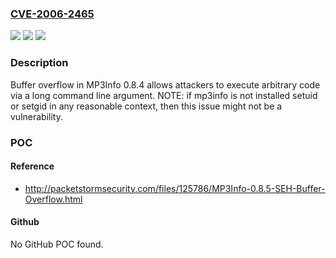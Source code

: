 ### [CVE-2006-2465](https://cve.mitre.org/cgi-bin/cvename.cgi?name=CVE-2006-2465)
![](https://img.shields.io/static/v1?label=Product&message=n%2Fa&color=blue)
![](https://img.shields.io/static/v1?label=Version&message=n%2Fa&color=blue)
![](https://img.shields.io/static/v1?label=Vulnerability&message=n%2Fa&color=brighgreen)

### Description

Buffer overflow in MP3Info 0.8.4 allows attackers to execute arbitrary code via a long command line argument.  NOTE: if mp3info is not installed setuid or setgid in any reasonable context, then this issue might not be a vulnerability.

### POC

#### Reference
- http://packetstormsecurity.com/files/125786/MP3Info-0.8.5-SEH-Buffer-Overflow.html

#### Github
No GitHub POC found.


